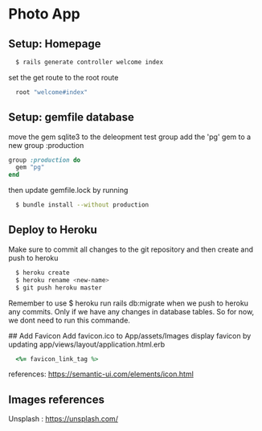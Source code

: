 # Photo App 

## Setup: Homepage 

```bash
  $ rails generate controller welcome index
```
set the get route to the root route 
```ruby
  root "welcome#index"
```

## Setup: gemfile database
move the gem sqlite3 to the deleopment test group 
add the 'pg' gem to a new group :production 
```ruby
group :production do
  gem "pg"
end
```
then update gemfile.lock by running 
```bash
  $ bundle install --without production
```
## Deploy to Heroku 
Make sure to commit all changes to the git repository and then create and push to heroku
```bash
  $ heroku create 
  $ heroku rename <new-name>
  $ git push heroku master
```
Remember to use $ heroku run rails db:migrate when we push to heroku any commits. Only if we have any changes in database tables. So for now, we dont need to run this commande. 

## Add Favicon 
Add favicon.ico to App/assets/Images 
display favicon by updating app/views/layout/application.html.erb 
```ruby
  <%= favicon_link_tag %>
```
references: https://semantic-ui.com/elements/icon.html

## Images references 
Unsplash : https://unsplash.com/

